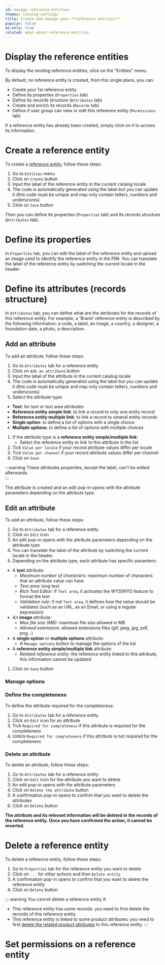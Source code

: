 ```yaml
---
id: manage-reference-entities
themes: catalog-settings
title: Create and manage your **reference entities**
popular: false
ee-only: true
related: what-about-reference-entities
---
```


# Display the reference entities

To display the existing reference entities, click on the "Entities" menu.   

By default, no reference entity is created, from this single place, you can:
- Create your 1st reference entity
- Define its properties (`Properties` tab)
- Define its records structure (`Attributes` tab)
- Create and enrich its records (`Records` tab)
- Define if user group can view or edit this reference entity (`Permissions` tab)

If a reference entity has already been created, simply click on it to access its information.

# Create a reference entity

To create a [reference entity](what-about-reference-entities), follow these steps:
1.  Go to `Entities` menu
1.  Click on `Create` button
1.  Input the label of the reference entity in the current catalog locale
1.  The code is automatically generated using the label but you can update it (this code must be unique and may only contain letters, numbers and underscores)
1.  Click on `Save` button

Then you can define its properties (`Properties` tab) and its records structure (`Attributes` tab).

# Define its properties
In `Properties` tab, you can edit the label of the reference entity and upload an image used to identify the reference entity in the PIM.
You can translate the label of the reference entity by switching the current locale in the header.

# Define its attributes (records structure)
In `Attributes` tab, you can define what are the attributes for the records of this reference entity.
For example, a 'Brand' reference entity is described by the following information: a code, a label, an image, a country, a designer, a foundation date, a photo, a description.

## Add an attribute
To add an attribute, follow these steps:
1.  Go to `Attributes` tab for a reference entity
1.  Click on `Add an attribute` button
1.  Input the label of the attribute in the current catalog locale
1.  The code is automatically generated using the label but you can update it (this code must be unique and may only contain letters, numbers and underscores)
1.  Select the attribute type:
- **Text**: for text or text area attributes
- **Reference entity simple link**: to link a record to only one entity record
- **Reference entity multiple link**: to link a record to several entity records
- **Single option**: to define a list of options with a single choice
- **Multiple options**: to define a list of options with multiple choices
1.  If the attribute type is a **reference entity simple/multiple link**:
    - Select the reference entity to link to this attribute in the list
1.  Tick `Value per locale` if your record attribute values differ per locale
1.  Tick `Value per channel` if your record attribute values differ per channel
1.  Click on `Save`

:::warning
These attributes properties, except the label, can't be edited afterwards.  
:::

The attribute is created and an edit pop-in opens with the attribute parameters depending on the attribute type.

## Edit an attribute
To add an attribute, follow these steps:
1.  Go to `Attributes` tab for a reference entity
1.  Click on `Edit` icon
1.  An edit pop-in opens with the attribute parameters depending on the attribute type
1.  You can translate the label of the attribute by switching the current locale in the header.
1.  Depending on the attribute type, each attribute has specific paramters:
- A **text** attribute:
  - *Maximum number of characters*: maximum number of characters that an attribute value can have
  - *Text area*: long text
  - *Rich Text Editor*: if `Text area`, it activates the WYSIWYG feature to format the text
  - *Validation rule*: if not `Text area`, it defines how the value should be validated (such as an URL, as an Email, or using a regular expression)
- An **image** attribute:
  - *Max file size (MB):* maximum file size allowed in MB
  - *Allowed extensions*: allowed extensions files (gif, jpeg, jpg, pdf, png...)
- A **single option** or **multiple options** attribute:
    - A `Manage options` button to manage the options of the list
- A **reference entity simple/multiple link** attribute:
    - *Related reference entity*: the reference entity linked to this attribute, this information cannot be updated
1.  Click on `Save` button

### Manage options

### Define the completeness
To define the attribute required for the completeness:
1.  Go to `Attributes` tab for a reference entity
1.  Click on `Edit` icon for an attribute
1.  Tick `Required for completeness` if this attribute is required for the completeness
1.  Untick `Required for completeness` if this attribute is not required for the completeness

### Delete an attribute
To delete an attribute, follow these steps:
1.  Go to `Attributes` tab for a reference entity
1.  Click on `Edit` icon for the attribute you want to delete
1.  An edit pop-in opens with the attribute parameters
1.  Click on `Delete the attribute` button
1.  A confirmation pop-in opens to confirm that you want to delete the attributes
1.  Click on `Delete` button

**The attribute and its relevant information will be deleted in the records of the reference entity. Once you have confirmed the action, it cannot be reverted.**


# Delete a reference entity
To delete a reference entity, follow these steps:
1.  Go to `Properties` tab for the reference entity you want to delete
1.  Click on `...` for other actions and then `Delete entity`
1.  A confirmation pop-in opens to confirm that you want to delete the reference entity
1.  Click on `Delete` button

::: warning
You cannot delete a reference entity if:
- This reference entity has some records: you need to first delete the records of this reference entity.
- This reference entity is linked to some product attributes: you need to first [delete the related product attributes](articles/manage-your-attributes.html#delete-an-attribute.html) to this reference entity.
:::

# Set permissions on a reference entity

